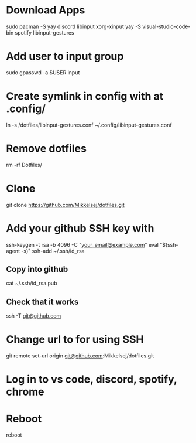 # Download Apps
sudo pacman -S yay discord libinput xorg-xinput
yay -S visual-studio-code-bin spotify libinput-gestures

# Add user to input group
sudo gpasswd -a $USER input

# Create symlink in config with at .config/
ln -s /dotfiles/libinput-gestures.conf ~/.config/libinput-gestures.conf

# Remove dotfiles
rm -rf Dotfiles/

# Clone
git clone https://github.com/Mikkelsej/dotfiles.git

# Add your github SSH key with
ssh-keygen -t rsa -b 4096 -C "your_email@example.com"
eval "$(ssh-agent -s)"
ssh-add ~/.ssh/id_rsa
## Copy into github
cat ~/.ssh/id_rsa.pub
## Check that it works
ssh -T git@github.com

# Change url to for using SSH
git remote set-url origin git@github.com:Mikkelsej/dotfiles.git

# Log in to vs code, discord, spotify, chrome

# Reboot
reboot
